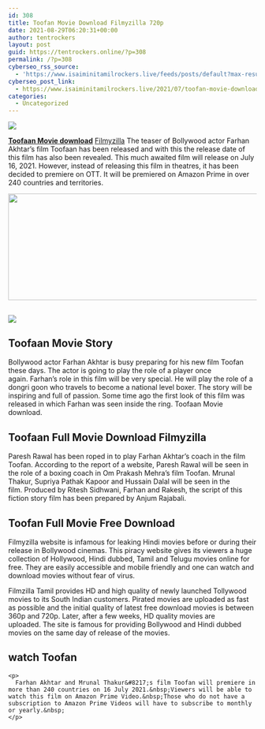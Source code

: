 ```yaml
---
id: 308
title: Toofan Movie Download Filmyzilla 720p
date: 2021-08-29T06:20:31+00:00
author: tentrockers
layout: post
guid: https://tentrockers.online/?p=308
permalink: /?p=308
cyberseo_rss_source:
  - 'https://www.isaiminitamilrockers.live/feeds/posts/default?max-results=150&start-index=1'
cyberseo_post_link:
  - https://www.isaiminitamilrockers.live/2021/07/toofan-movie-download-filmyzilla-720p.html
categories:
  - Uncategorized
---
```

<div class="media_block">
  <img src="https://1.bp.blogspot.com/-CwHS0UTZNN8/YPBFMohKuiI/AAAAAAAABB4/omrSFIqMiisx7FKJUlpbi7IMcSxXMDATgCLcBGAsYHQ/s72-w512-h216-c/IMG_20210313_233625-1024x563.jpg" class="media_thumbnail" />
</div>

<meta content="Toofaan Movie download Filmyzilla The teaser of Bollywood actor Farhan Akhtar's film Toofaan has been released and with this the releas..." name="twitter:description" />

  


<center>
</center>

**[Toofaan Movie download](https://www.tamilrockers.co.nz/toofaan-movie-download-720p-in-tamilrockers/)** [Filmyzilla](https://www.tamilrockers.co.nz/toofaan-movie-download-720p-in-tamilrockers/) The teaser of Bollywood actor Farhan Akhtar&#8217;s film Toofaan has been released and with this the release date of this film has also been revealed.&nbsp;This much awaited film will release on July 16, 2021.&nbsp;However, instead of releasing this film in theatres, it has been decided to premiere on OTT.&nbsp;It will be premiered on Amazon Prime in over 240 countries and territories.

<div class="separator">
  <a href="https://1.bp.blogspot.com/-CwHS0UTZNN8/YPBFMohKuiI/AAAAAAAABB4/omrSFIqMiisx7FKJUlpbi7IMcSxXMDATgCLcBGAsYHQ/s1024/IMG_20210313_233625-1024x563.jpg"><img loading="lazy" border="0" data-original-height="563" data-original-width="1024" height="216" src="https://1.bp.blogspot.com/-CwHS0UTZNN8/YPBFMohKuiI/AAAAAAAABB4/omrSFIqMiisx7FKJUlpbi7IMcSxXMDATgCLcBGAsYHQ/w512-h216/IMG_20210313_233625-1024x563.jpg" width="512" /></a>
</div>



## <div class="separator">
  <a href="https://www.tamilrockers.co.nz/toofaan-movie-download-720p-in-tamilrockers/"><img border="0" data-original-height="250" data-original-width="300" src="https://1.bp.blogspot.com/-nfbzYVobUik/YMlpOerzdgI/AAAAAAAAA3Y/aAupsOUs_WMY6Lv7R1OtZhI6OqaRh-YAwCPcBGAYYCw/s0/e854879156f0849f3d27a89db88ed039.png" /></a>
</div>

## <span id="aisi_hogi_kahani_Toofaan_Movie_Story">Toofaan Movie Story</span>

Bollywood actor Farhan Akhtar is busy preparing for his new film Toofan these days.&nbsp;The actor is going to play the role of a player once again.&nbsp;Farhan&#8217;s role in this film will be very special.&nbsp;He will play the role of a dongri goon who travels to become a national level boxer.&nbsp;The story will be inspiring and full of passion.&nbsp;Some time ago the first look of this film was released in which Farhan was seen inside the ring.&nbsp;Toofaan Movie download.

## <span id="Toofaan_Full_Movie_Download_Filmyzilla">Toofaan Full Movie Download Filmyzilla</span>

<div class="rll-youtube-player" data-id="4qalsBNwZds" data-query data-src="https://www.youtube.com/embed/4qalsBNwZds">
  <p>
    Paresh Rawal has been roped in to play Farhan Akhtar&#8217;s coach in the film Toofan.&nbsp;According to the report of a website, Paresh Rawal will be seen in the role of a boxing coach in Om Prakash Mehra&#8217;s film Toofan.&nbsp;Mrunal Thakur, Supriya Pathak Kapoor and Hussain Dalal will be seen in the film.&nbsp;Produced by Ritesh Sidhwani, Farhan and Rakesh, the script of this fiction story film has been prepared by Anjum Rajabali.&nbsp;
  </p>
  
  <h2>
    <span id="Toofan_Full_Movie_Free_Download">Toofan Full Movie Free Download</span>
  </h2>
  
  <p>
    Filmyzilla website is infamous for leaking Hindi movies before or during their release in Bollywood cinemas.&nbsp;This piracy website gives its viewers a huge collection of Hollywood, Hindi dubbed, Tamil and Telugu movies online for free.&nbsp;<span class="goog-text-highlight">They are easily accessible and mobile friendly and one can watch and download movies without fear of virus.</span>
  </p>
  
  <p>
    Filmzilla Tamil provides HD and high quality of newly launched Tollywood movies to its South Indian customers.&nbsp;Pirated movies are uploaded as fast as possible and the initial quality of latest free download movies is between 360p and 720p.&nbsp;Later, after a few weeks, HD quality movies are uploaded.&nbsp;The site is famous for providing Bollywood and Hindi dubbed movies on the same day of release of the movies.
  </p>
  
  <div class="rll-youtube-player" data-id="2RJqgz7WHTg" data-query data-src="https://www.youtube.com/embed/2RJqgz7WHTg">
    <h2>
      <span id="kaham_dekha_sakenge_tuphana_Where_to_watch_Toofan">watch Toofan</span>
    </h2>
    
    <p>
      Farhan Akhtar and Mrunal Thakur&#8217;s film Toofan will premiere in more than 240 countries on 16 July 2021.&nbsp;Viewers will be able to watch this film on Amazon Prime Video.&nbsp;Those who do not have a subscription to Amazon Prime Videos will have to subscribe to monthly or yearly.&nbsp;
    </p>
  </div>
</div>

<center>
</center>